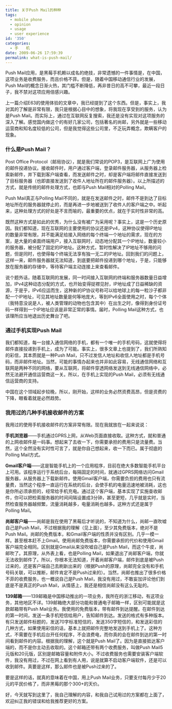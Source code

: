 ```yaml
---
title: 关于Push Mail的种种
tags:
  - mobile phone
  - opinion
  - usage
  - user experience
id: '350'
categories:
  - 手　　机
date: 2009-06-26 17:59:39
permalink: what-is-push-mail/
---
```


Push Mail应用，是黑莓手机赖以成名的绝技，非常遗憾的一件事情是，在中国，这项业务是收费服务，而且价格不菲。但是，随着中国移动通信行业的发展，Push Mail的概念日渐火热，其门槛不断降低，再非昔日的高不可攀，最近一段日子，我不禁对这项应用倍感兴趣。

上一篇介绍E63的使用体验的文章中，我已经提到了这个东西。但是，事实上，我对其的了解是非常有限，我只是根据心目中的想象，将我现在享受到的服务，认为是Push Mail。而实际上，通过在互联网反复搜索，我还是没有实现对这项服务的深入了解。感觉国内做这个的有好几家公司，包括著名的尚邮，另外就是一些移动运营商和知名度较低的公司，但是我觉得这些公司里，不乏玩弄概念，欺瞒客户的现象。
<!-- more -->
### 什么是Push Mail？

Post Office Protocol（邮局协议），就是我们常说的POP3，是互联网上广为使用的邮件投递协议。接收邮件时，用户通过客户端，登录邮件服务器，从服务器上检索新邮件，并下载到客户端查看，而发送邮件之时，却是客户端将邮件直接发送到了目标服务器（也即直接发送到了收件人地址所在的邮件服务器）。以上所描述的方式，就是传统的邮件处理方式，也即与Push Mail相对的Polling Mail。

Push Mail真正与Polling Mail不同的，就是在发送邮件之时，邮件不是到达了目标地址所在的服务器就停止的，而是再进一步地被送到了收件人的客户端之中。听起来，这种处理方式的好处是不言而喻的，最重要的优点，就在于实时性非常的高。

既然这种方式是如此的优秀，为什么没有被广为采用呢？事实上，这是一个历史原因。我们都知道，现在互联网的主要使用的协议还是IPv4，这种协议使得IP地址的数量非常有限，并不能满足给接入网络的每个终端一个地址的需求，现在的方案，是大量的桌面终端用户，接入互联网时，动态地分配其一个IP地址，数量较小的服务器，被分配了固定的IP地址。这种方式，暂时性解决了IP地址不够用的问题，但是同时，也使得每个终端无法享有独一无二的IP地址。回到我们的问题上，这样一来，邮件服务器就无法知道，到底要把邮件投递到哪个地址，于是，只能够放在服务器的存储中，等待客户端主动连接上来查看邮件。

说个题外话，随着互联网的发展，同一时间接入互联网的终端和服务器数量日益增加，IPv4这种动态分配的方式，也开始变得捉襟见肘，IP地址成了日益稀缺的资源，于是乎，IPv6应运而生，这种新的IP协议号称可以给地球上的每一粒沙子都非配一个IP地址，可见其地址数量是何等地庞大，等到IPv6全面使用之时，每个个体（我特意没说是人，被人类管理的动物也包含其中）在出生之时，像得到身份证号码一样得到一个IP地址应该是非常正常的事情。届时，Polling Mail这种方式，也该理所应当地退出历史舞台了吧。

### 通过手机实现Push Mail

我们都知道，每一台接入通信网络的手机，都有一个唯一的手机号码，这就使得将邮件直接投递到手机上，成为了可能。事实上，很多文章上也提到了，我们所熟知的彩信，其本质就是一种Push Mail，只不过发信人地址和收信人地址都是手机号码，而非邮件地址。当然，可能的事情办起来也并非如此容易，无线通信网络和互联网是两种不同的网络，要从互联网，将邮件穿透网络发送到无线通信网络中，必然无法避开通信运营商这一关。所以，在手机上实现的Push Mail，必须有无线通信运营商的支持。

中国在这个领域起步较晚，所以，刚开始，这样的业务必然资费高昂，但是资费的下降，眼看着就是必然趋势。

### 我用过的几种手机接收邮件的方案

我用过的使用手机接收邮件的方案非常有限。现在我就放在一起来说说：

**手机浏览器**——手机通过GPRS上网，从Web页面直接收取。这种方式，就和普通的上网收邮件是一码事。想起来了去收一下，你需要承担的费用只是流量费。当然，这个全然没有实时性可言了，就是你自己想起来，收一下而已。属于彻底的Polling Mail方式。

**Gmail客户端**——这是智能手机上的一个应用程序，目前在绝大多数智能手机平台上可用。该程序运行于系统后台，每隔固定的时间，就通过GPRS网络访问Gmail服务器，从服务器上下载新邮件。使用Gmail客户端，你需要负担的费用也只有流量费，当然这个程序一直运行在系统的后台，会使手机的电量迅速地被消耗，这也是你所必须承担的，经常给手机充电。通过这个客户端，基本实现了实施查收邮件，你可以把检索服务器的时间间隔设置成3分钟，甚至更短，几乎就是实时，当然检查服务器越频繁，流量消耗越多，电量消耗也越多。这种方式还是属于Polling Mail。

**尚邮客户端**——尚邮是我在使用了黑莓后才听说的，不知道为什么，尚邮一直吹嘘自己是Push Mail，不过根据我的理解（见上面），至少其免费版本，绝对不是Push Mail。尚邮的免费版本，和Gmail客户端的性质并没有区别。几乎一模一样。甚至根本赶不上Gmail。使用尚邮免费版本，你需要承担的代价和使用Gmail客户端完全相同。区别就是Gmail从来没吹嘘自己是Push Mail，而这个牛皮，尚邮吹了。其原理，从外表上看，也是Polling Mail，如果退出了尚邮客户端，你就无法收到邮件了。所以，你根本无法知道，开着尚邮客户端，邮件到底是被Push过来的，还是客户端自己去刷新出来的（根据Push的原理，尚邮完全没有和手机号码关联，可以推断，邮件肯定不是Push过来的）。当然，尚邮也推出了很多价格不菲的收费服务，也一概说自己是Push Mail，我没有用过，不敢妄加评论他们到底是不是真正的Push Mail，从情感上，我还是相信尚邮没有这么无耻的。

**139邮箱**——139邮箱是中国移动推出的一项业务，我所在的浙江移动，有这项业务，其他地区不详。139邮箱绝大部分功能和普通电子邮箱一样，区别可能就是这款邮箱带有Push Mail业务。我使用的免费版本，带有邮件到达提醒。在邮件到达的第一时间，发送一条手机短信给用户，告知邮件到达。发送的格式有多种版本。有只发送邮件标题的，发送70字标准短信的，发送350字短信的，和发送彩信的几种方式，如果使用彩信的话，基本上就把邮件完整地发送到手机上了。这种方式，不需要在手机后台开任何程序，不会浪费电，而你真的会在邮件到达的第一时间看到邮件的内容。根据我的理解，这个就是Push Mail了。因为是直接抵达客户端的，而不是你主动去收取的。这个邮箱还带有两个收费服务，叫做Push Mail5元版和20元版，区别是邮箱容量和附件大小。不过收费服务也需要安装客户端软件，我没有用过，不过在网上看到有人用，说是就算不启动客户端软件，还是可以收到邮件。真要是这样，那么邮件也是被Push过来的了。

要是这样的话，就真的意味着在中国，用上Push Mail业务，只要支付每月少于20元的平民价格了，而非黑莓的那个300+的天价。

好，今天就写到这里了，我自己理解的内容，和我自己试用过的方案都在上面了，欢迎纠正我的错误和给我推荐更好的方案。